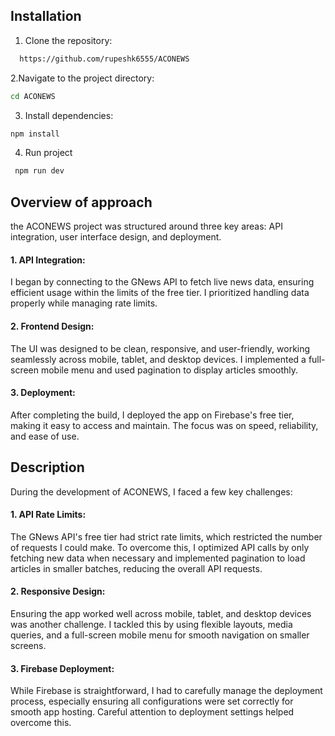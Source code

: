 
## Installation
1. Clone the repository:


```bash
  https://github.com/rupeshk6555/ACONEWS
```

    
2.Navigate to the project directory:
```bash
cd ACONEWS

```
3. Install dependencies:
```bash
npm install
```

4. Run project
```bash
 npm run dev
```
## Overview of approach
the ACONEWS project was structured around three key areas: API integration, user interface design, and deployment.

  #### 1. API Integration: 
  I began by connecting to the GNews API to fetch live news data, ensuring efficient usage within the limits of the free tier. I prioritized handling data properly while managing rate limits.

#### 2. Frontend Design:
 The UI was designed to be clean, responsive, and user-friendly, working seamlessly across mobile, tablet, and desktop devices. I implemented a full-screen mobile menu and used pagination to display articles smoothly.

#### 3. Deployment: 
After completing the build, I deployed the app on Firebase's free tier, making it easy to access and maintain. The focus was on speed, reliability, and ease of use.


## Description

 During the development of ACONEWS, I faced a few key challenges:

 #### 1. API Rate Limits:
 The GNews API's free tier had strict rate limits, which restricted the number of requests I could make. To overcome this, I optimized API calls by only fetching new data when necessary and implemented pagination to load articles in smaller batches, reducing the overall API requests.

#### 2. Responsive Design:
 Ensuring the app worked well across mobile, tablet, and desktop devices was another challenge. I tackled this by using flexible layouts, media queries, and a full-screen mobile menu for smooth navigation on smaller screens.

#### 3. Firebase Deployment: 
While Firebase is straightforward, I had to carefully manage the deployment process, especially ensuring all configurations were set correctly for smooth app hosting. Careful attention to deployment settings helped overcome this.
